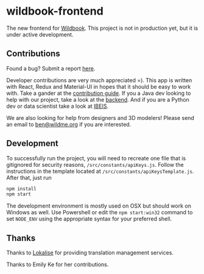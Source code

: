 # wildbook-frontend

The new frontend for [Wildbook](https://github.com/WildbookOrg/Wildbook). This project is not in production yet, but it is under active development.

## Contributions 

Found a bug? Submit a report [here](https://github.com/WildbookOrg/wildbook-frontend/issues/new).

Developer contributions are very much appreciated =). This app is written with React, Redux and Material-UI in hopes that it should be easy to work with. Take a gander at the [contribution guide](https://github.com/WildbookOrg/wildbook-frontend/blob/master/CONTRIBUTION_GUIDE.md). If you a Java dev looking to help with our project, take a look at the [backend](https://github.com/WildbookOrg/Wildbook). And if you are a Python dev or data scientist take a look at [IBEIS](https://github.com/WildbookOrg/ibeis). 

We are also looking for help from designers and 3D modelers! Please send an email to ben@wildme.org if you are interested.

## Development 

To successfully run the project, you will need to recreate one file that is gitignored for security reasons, `/src/constants/apiKeys.js`. Follow the instructions in the template located at `/src/constants/apiKeysTemplate.js`. After that, just run

```js
npm install 
npm start 
```

The development environment is mostly used on OSX but should work on Windows as well. Use Powershell or edit the `npm start:win32` command to set `NODE_ENV` using the appropriate syntax for your preferred shell.

## Thanks

Thanks to [Lokalise](https://lokalise.com/) for providing translation management services.

Thanks to Emily Ke for her contributions. 

